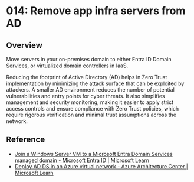 # 014: Remove app infra servers from AD

## Overview

Move servers in your on-premises domain to either Entra ID Domain Services, or virtualized domain controllers in IaaS.

Reducing the footprint of Active Directory (AD) helps in Zero Trust implementation by minimizing the attack surface that can be exploited by attackers. A smaller AD environment reduces the number of potential vulnerabilities and entry points for cyber threats. It also simplifies management and security monitoring, making it easier to apply strict access controls and ensure compliance with Zero Trust policies, which require rigorous verification and minimal trust assumptions across the network.  

## Reference

* [Join a Windows Server VM to a Microsoft Entra Domain Services managed domain - Microsoft Entra ID | Microsoft Learn](https://learn.microsoft.com/en-us/entra/identity/domain-services/join-windows-vm)
* [Deploy AD DS in an Azure virtual network - Azure Architecture Center | Microsoft Learn](https://learn.microsoft.com/en-us/azure/architecture/example-scenario/identity/adds-extend-domain)